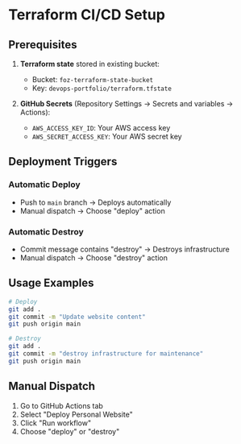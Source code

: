 # Terraform CI/CD Setup

## Prerequisites

1. **Terraform state** stored in existing bucket:
   - Bucket: `foz-terraform-state-bucket`
   - Key: `devops-portfolio/terraform.tfstate`

2. **GitHub Secrets** (Repository Settings → Secrets and variables → Actions):
   - `AWS_ACCESS_KEY_ID`: Your AWS access key
   - `AWS_SECRET_ACCESS_KEY`: Your AWS secret key

## Deployment Triggers

### Automatic Deploy
- Push to `main` branch → Deploys automatically
- Manual dispatch → Choose "deploy" action

### Automatic Destroy
- Commit message contains "destroy" → Destroys infrastructure
- Manual dispatch → Choose "destroy" action

## Usage Examples

```bash
# Deploy
git add .
git commit -m "Update website content"
git push origin main

# Destroy
git add .
git commit -m "destroy infrastructure for maintenance"
git push origin main
```

## Manual Dispatch
1. Go to GitHub Actions tab
2. Select "Deploy Personal Website"
3. Click "Run workflow"
4. Choose "deploy" or "destroy"